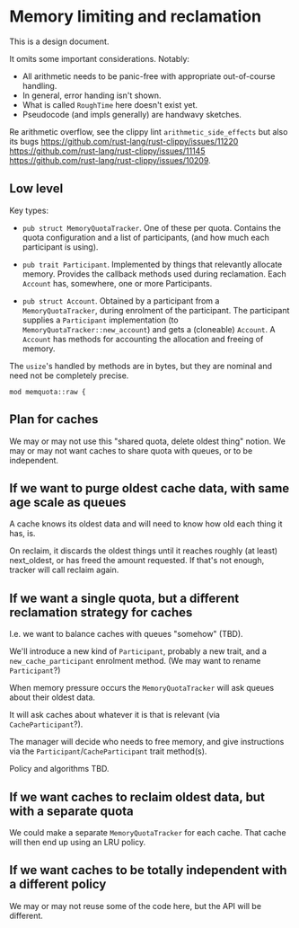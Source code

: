 # Memory limiting and reclamation

This is a design document.

It omits some important considerations.  Notably:

 * All arithmetic needs to be panic-free with appropriate out-of-course handling.
 * In general, error handing isn't shown.
 * What is called `RoughTime` here doesn't exist yet.
 * Pseudocode (and impls generally) are handwavy sketches.

Re arithmetic overflow, see the clippy lint `arithmetic_side_effects`
but also its bugs
<https://github.com/rust-lang/rust-clippy/issues/11220>
<https://github.com/rust-lang/rust-clippy/issues/11145>
<https://github.com/rust-lang/rust-clippy/issues/10209>.

## Low level

Key types:

 * `pub struct MemoryQuotaTracker`.
   One of these per quota.
   Contains the quota configuration and a list of participants,
   (and how much each participant is using).

 * `pub trait Participant`.
   Implemented by things that relevantly allocate memory.
   Provides the callback methods used during reclamation.
   Each `Account` has, somewhere, one or more Participants.

 * `pub struct Account`.
   Obtained by a participant from a `MemoryQuotaTracker`,
   during enrolment of the participant.
   The participant supplies a `Participant` implementation
   (to `MemoryQuotaTracker::new_account`)
   and gets a (cloneable) `Account`.
   A `Account` has methods
   for accounting the allocation and freeing of memory.


The `usize`'s handled by methods are in bytes, but they are nominal
and need not be completely precise.

```
mod memquota::raw {
```

## Plan for caches

We may or may not use this "shared quota, delete oldest thing" notion.
We may or may not want caches to share quota with queues, or to be independent.

## If we want to purge oldest cache data, with same age scale as queues

A cache knows its oldest data and will need to know how old each thing it has, is.

On reclaim, it discards the oldest things until it reaches roughly (at least) next_oldest,
or has freed the amount requested.
If that's not enough, tracker will call reclaim again.

## If we want a single quota, but a different reclamation strategy for caches

I.e. we want to balance caches with queues "somehow" (TBD).

We'll introduce a new kind of `Participant`, probably a new trait,
and a `new_cache_participant` enrolment method.
(We may want to rename `Participant`?)

When memory pressure occurs the `MemoryQuotaTracker`
will ask queues about their oldest data.

It will ask caches about whatever it is that is relevant (via
`CacheParticipant`?).

The manager will decide who needs to free memory,
and give instructions via the `Participant`/`CacheParticipant` trait method(s).

Policy and algorithms TBD.

## If we want caches to reclaim oldest data, but with a separate quota

We could make a separate `MemoryQuotaTracker` for each cache.
That cache will then end up using an LRU policy.

## If we want caches to be totally independent with a different policy

We may or may not reuse some of the code here, but the API will be different.

